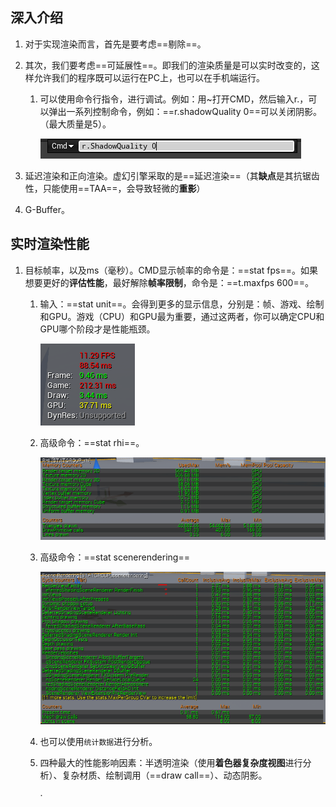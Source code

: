 ## 深入介绍

1. 对于实现渲染而言，首先是要考虑==剔除==。

2. 其次，我们要考虑==可延展性==。即我们的渲染质量是可以实时改变的，这样允许我们的程序既可以运行在PC上，也可以在手机端运行。

    1. 可以使用命令行指令，进行调试。例如：用~打开CMD，然后输入r.，可以弹出一系列控制命令，例如：==r.shadowQuality 0==可以关闭阴影。（最大质量是5）。

        ![image-20201228200715591](笔记.assets/image-20201228200715591.png)

3. 延迟渲染和正向渲染。虚幻引擎采取的是==延迟渲染==（其**缺点**是其抗锯齿性，只能使用==TAA==，会导致轻微的**重影**）
4. G-Buffer。

## 实时渲染性能

1. 目标帧率，以及ms（毫秒）。CMD显示帧率的命令是：==stat fps==。如果想要更好的**评估性能**，最好解除**帧率限制**，命令是：==t.maxfps 600==。

    1. 输入：==stat unit==。会得到更多的显示信息，分别是：帧、游戏、绘制和GPU。游戏（CPU）和GPU最为重要，通过这两者，你可以确定CPU和GPU哪个阶段才是性能瓶颈。

        ![image-20201228202838115](笔记.assets/image-20201228202838115.png)

    2. 高级命令：==stat rhi==。

        ![image-20201228203527924](笔记.assets/image-20201228203527924.png)

    3. 高级命令：==stat scenerendering==

        ![image-20201228204747138](笔记.assets/image-20201228204747138.png)

    4. 也可以使用`统计数据`进行分析。

    5. 四种最大的性能影响因素：半透明渲染（使用**着色器复杂度视图**进行分析）、复杂材质、绘制调用（==draw call==）、动态阴影。

        ·